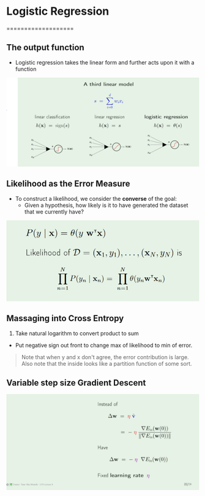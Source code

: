 # Logistic Regression
===================




## The output function
* Logistic regression takes the linear form and further acts upon it with a function

![log reg](log-reg.PNG)



## Likelihood as the Error Measure
* To construct a likelihood, we consider the **converse** of the goal:
	* Given a hypothesis, how likely is it to have generated the dataset that we currently have?

![likelihood](likelihood.PNG)

## Massaging into Cross Entropy
1. Take natural logarithm to convert product to sum
* Put negative sign out front to change max of likelihood to min of error.

> Note that when y and x don't agree, the error contribution is large. 
> Also note that the inside looks like a partition function of some sort.

## Variable step size Gradient Descent

![learning rate](learning-rate.PNG)

